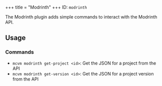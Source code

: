 +++
title = "Modrinth"
+++
ID: `modrinth`

The Modrinth plugin adds simple commands to interact with the Modrinth API.

## Usage
### Commands
- `mcvm modrinth get-project <id>`: Get the JSON for a project from the API
- `mcvm modrinth get-version <id>`: Get the JSON for a project version from the API